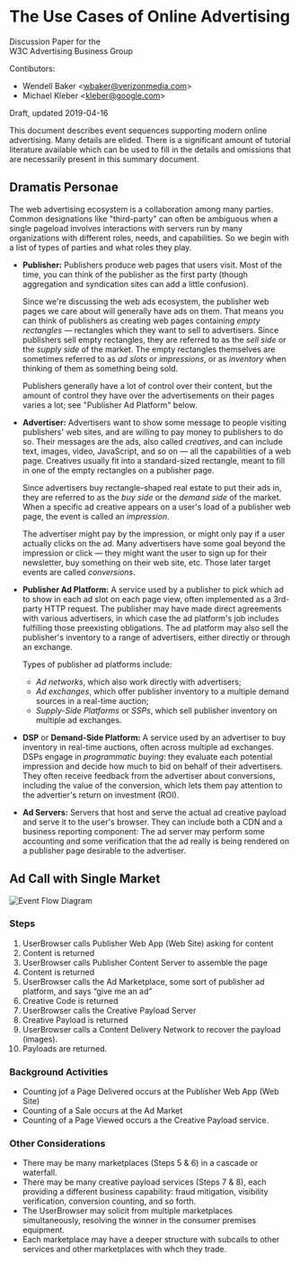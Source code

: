 # The Use Cases of Online Advertising

Discussion Paper for the  
W3C Advertising Business Group

Contibutors:
* Wendell Baker <[wbaker@verizonmedia.com](mailto:wbaker@verizonmedia.com)\>  
* Michael Kleber <[kleber@google.com](mailto:kleber@google.com)\>

Draft, updated 2019-04-16

This document describes event sequences supporting modern online advertising. Many details are elided. There is a significant amount of tutorial literature available which can be used to fill in the details and omissions that are necessarily present in this summary document.

## Dramatis Personae

The web advertising ecosystem is a collaboration among many parties.  Common designations like "third-party" can often be ambiguous when a single pageload involves interactions with servers run by many organizations with different roles, needs, and capabilities.  So we begin with a list of types of parties and what roles they play.

* **Publisher:**
  Publishers produce web pages that users visit.  Most of the time, you can think of the publisher as the first party (though aggregation and syndication sites can add a little confusion).
  
  Since we're discussing the web ads ecosystem, the publisher web pages we care about will generally have ads on them.  That means you can think of publishers as creating web pages containing _empty rectangles_ — rectangles which they want to sell to advertisers.  Since publishers sell empty rectangles, they are referred to as the _sell side_ or the _supply side_ of the market.  The empty rectangles themselves are sometimes referred to as _ad slots_ or _impressions_, or as _inventory_ when thinking of them as something being sold.
  
  Publishers generally have a lot of control over their content, but the amount of control they have over the advertisements on their pages varies a lot; see "Publisher Ad Platform" below.
  
* **Advertiser:**
  Advertisers want to show some message to people visiting publishers' web sites, and are willing to pay money to publishers to do so.  Their messages are the ads, also called _creatives_, and can include text, images, video, JavaScript, and so on — all the capabilities of a web page.  Creatives  usually fit into a standard-sized rectangle, meant to fill in one of the empty rectangles on a publisher page.
  
  Since advertisers buy rectangle-shaped real estate to put their ads in, they are referred to as the _buy side_ or the _demand side_ of the market.  When a specific ad creative appears on a user's load of a publisher web page, the event is called an _impression_.
  
  The advertiser might pay by the impression, or might only pay if a user actually clicks on the ad.  Many advertisers have some goal beyond the impression or click — they might want the user to sign up for their newsletter, buy something on their web site, etc.  Those later target events are called _conversions_.
  
* **Publisher Ad Platform:**
  A service used by a publisher to pick which ad to show in each ad slot on each page view, often implemented as a 3rd-party HTTP request.  The publisher may have made direct agreements with various advertisers, in which case the ad platform's job includes fulfilling those preexisting obligations.  The ad platform may also sell the publisher's inventory to a range of advertisers, either directly or through an exchange.
  
  Types of publisher ad platforms include:
  - _Ad networks_, which also work directly with advertisers;
  - _Ad exchanges_, which offer publisher inventory to a multiple demand sources in a real-time auction;
  - _Supply-Side Platforms_ or _SSPs_, which sell publisher inventory on multiple ad exchanges.
  
* **DSP** or **Demand-Side Platform:**
  A service used by an advertiser to buy inventory in real-time auctions, often across multiple ad exchanges.  DSPs engage in _programmatic buying:_ they evaluate each potential impression and decide how much to bid on behalf of their advertisers.  They often receive feedback from the advertiser about conversions, including the value of the conversion, which lets them pay attention to the advertier's return on investment (ROI).
  
* **Ad Servers:**
  Servers that host and serve the actual ad creative payload and serve it to the user's browser.  They can include both a CDN and a business reporting component: The ad server may perform some accounting and some verification that the ad really is being rendered on a publisher page desirable to the advertiser.


## Ad Call with Single Market

![Event Flow Diagram](https://w3c.github.io/web-advertising/UseCasesofOnlineAdvertising/image1.png)

### Steps

1.  UserBrowser calls Publisher Web App (Web Site) asking for content
2.  Content is returned
3.  UserBrowser calls Publisher Content Server to assemble the page
4.  Content is returned
5.  UserBrowser calls the Ad Marketplace, some sort of publisher ad platform, and says “give me an ad”
6.  Creative Code is returned
7.  UserBrowser calls the Creative Payload Server
8.  Creative Payload is returned
9.  UserBrowser calls a Content Delivery Network to recover the payload (images).
10.  Payloads are returned.

### Background Activities

*   Counting jof a Page Delivered occurs at the Publisher Web App (Web Site)
*   Counting of a Sale occurs at the Ad Market
*   Counting of a Page Viewed occurs a the Creative Payload service.

### Other Considerations

*   There may be many marketplaces (Steps 5 & 6) in a cascade or waterfall.
*   There may be many creative payload services (Steps 7 & 8), each providing a different business capability: fraud mitigation, visibility verification, conversion counting, and so forth.
*   The UserBrowser may solicit from multiple marketplaces simultaneously, resolving the winner in the consumer premises equipment.
*   Each marketplace may have a deeper structure with subcalls to other services and other marketplaces with whch they trade.
